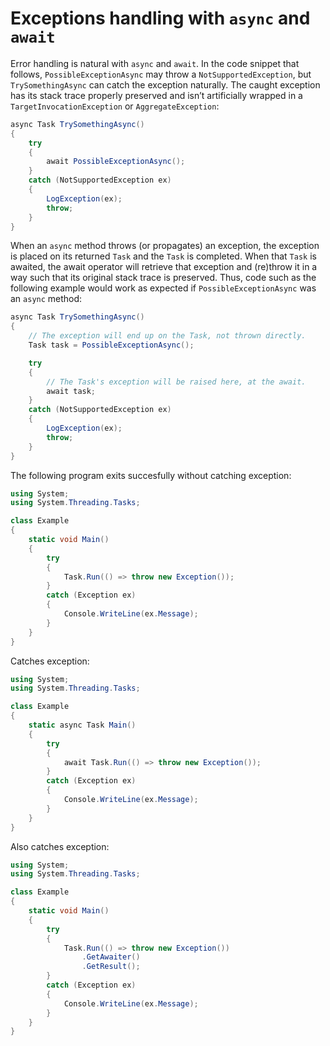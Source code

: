 # Exceptions handling with `async` and `await`

Error handling is natural with `async` and `await`. In the code snippet that follows, `PossibleExceptionAsync` may throw a `NotSupportedException`, but `TrySomethingAsync` can catch the exception naturally. The caught exception has its stack trace properly preserved and isn’t artificially wrapped in a `TargetInvocationException` or `AggregateException`:

```csharp
async Task TrySomethingAsync()
{
    try
    {
        await PossibleExceptionAsync();
    }
    catch (NotSupportedException ex)
    {
        LogException(ex);
        throw;
    }
}
```

When an `async` method throws (or propagates) an exception, the exception is placed on its returned `Task` and the `Task` is completed. When that `Task` is awaited, the await operator will retrieve that exception and (re)throw it in a way such that its original stack trace is preserved. Thus, code such as the following example would work as expected if `PossibleExceptionAsync` was an `async` method:

```csharp
async Task TrySomethingAsync()
{
    // The exception will end up on the Task, not thrown directly.
    Task task = PossibleExceptionAsync();

    try
    {
        // The Task's exception will be raised here, at the await.
        await task;
    }
    catch (NotSupportedException ex)
    {
        LogException(ex);
        throw;
    }
}
```

The following program exits succesfully without catching exception:

```csharp
using System;
using System.Threading.Tasks;

class Example
{
    static void Main()
    {
        try
        {
            Task.Run(() => throw new Exception());
        }
        catch (Exception ex)
        {
            Console.WriteLine(ex.Message);
        }
    }
}
```

Catches exception:

```csharp
using System;
using System.Threading.Tasks;

class Example
{
    static async Task Main()
    {
        try
        {
            await Task.Run(() => throw new Exception());
        }
        catch (Exception ex)
        {
            Console.WriteLine(ex.Message);
        }
    }
}
```

Also catches exception:

```csharp
using System;
using System.Threading.Tasks;

class Example
{
    static void Main()
    {
        try
        {
            Task.Run(() => throw new Exception())
                .GetAwaiter()
                .GetResult();
        }
        catch (Exception ex)
        {
            Console.WriteLine(ex.Message);
        }
    }
}
```
